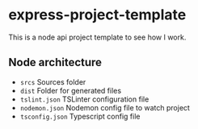 # express-project-template

This is a node api project template to see how I work.

## Node architecture

- `srcs` Sources folder
- `dist` Folder for generated files
- `tslint.json` TSLinter configuration file
- `nodemon.json` Nodemon config file to watch project
- `tsconfig.json` Typescript config file
